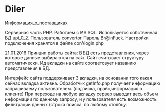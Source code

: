 # Diler
Информация_о_поставщиках

Серверная часть PHP. Работаем с MS SQL.
Используется собственная БД upi_0_2. Пользователь convertor. Пароль Br@inFuck.
Настройки подключения хранятся в файле conf/login.php



21.01.2016
Принцип работы сайта:
В БД есть представления, через которые данные выбираются на сайт.  Сайт считывает структуру автоматически.
Ид вкладки на сайте соответсвует названию представления в БД.

Интерфейс сайта поддерживает 3 вкладки, на основании того какая сейчас вкладка активна.
Обработчик getInfo.php получает информацию запрашиваему пользователем. (подписка, прайс,информация о клиенте)
При переходе на любую вкладку сервер выводит весь объем информации по данному запросу, и у пользователя есть возможность фильтрации данных (строка поиска) по любому столбцу.





